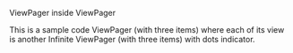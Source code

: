 ViewPager inside ViewPager

This is a sample code ViewPager (with three items) where each of its view is another Infinite ViewPager (with three items) 
with dots indicator. 
